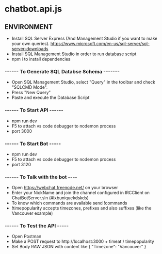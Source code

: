 # chatbot.api.js

## ENVIRONMENT
* Install SQL Server Express (And Management Studio if you want to make your own queries). https://www.microsoft.com/en-us/sql-server/sql-server-downloads
* Install SQL Management Studio in order to run database script
* npm i to install dependencies

### ------ To Generate SQL Databse Schema -------
* Open SQL Management Studio, select "Query" in the toolbar and check "SQLCMD Mode".
* Press "New Query"
* Paste and execute the Database Script

### ------ To Start API ------
* npm run dev
* F5 to attach vs code debugger to nodemon process
* port 3000

### ------ To Start Bot -----
* npm run dev
* F5 to attach vs code debugger to nodemon process
* port 3120

### ------ To Talk with the bot ----
* Open https://webchat.freenode.net/ on your browser
* Enter your NickName and join the channel configured in IRCClient on ChatBotServer.sln (#lxbuniquekdskds)
* To know which commands are available send !commands
* !timepopularity accepts timezones, prefixes and also suffixes (like the Vancouver example)

### ------ To Test the API -----
* Open Postman
* Make a POST request to http://localhost:3000 + timeat / timepopularity
* Set Body RAW JSON with content like { "Timezone": "Vancouver" }
